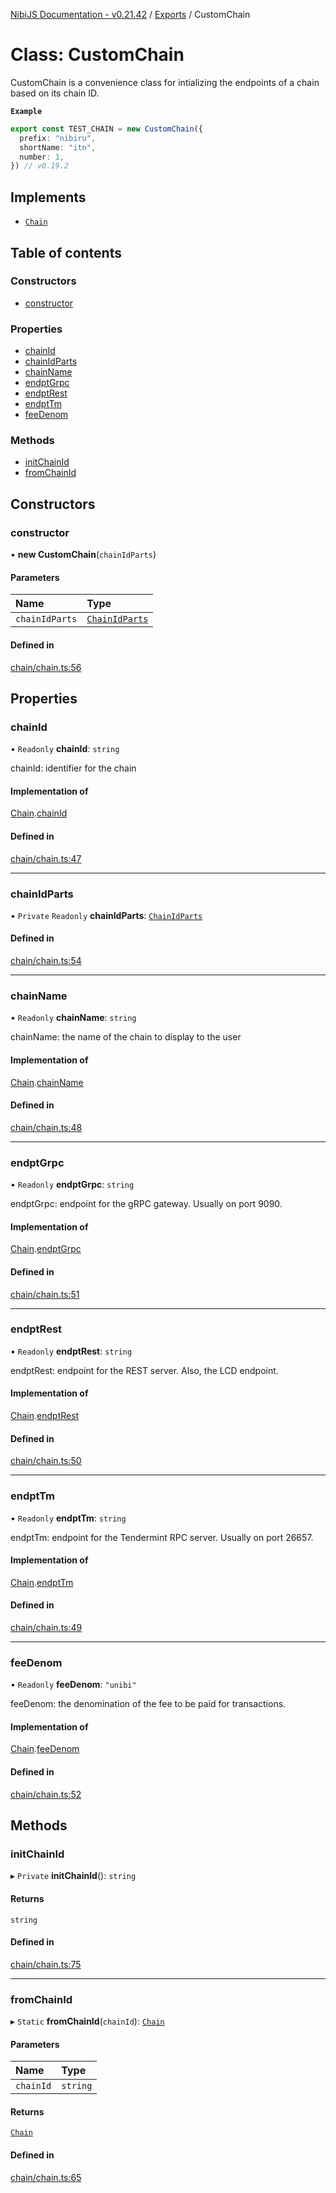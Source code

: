[NibiJS Documentation - v0.21.42](../intro.md) / [Exports](../modules.md) / CustomChain

# Class: CustomChain

CustomChain is a convenience class for intializing the endpoints of a chain
based on its chain ID.

**`Example`**

```ts
export const TEST_CHAIN = new CustomChain({
  prefix: "nibiru",
  shortName: "itn",
  number: 1,
}) // v0.19.2
```

## Implements

- [`Chain`](../interfaces/Chain.md)

## Table of contents

### Constructors

- [constructor](CustomChain.md#constructor)

### Properties

- [chainId](CustomChain.md#chainid)
- [chainIdParts](CustomChain.md#chainidparts)
- [chainName](CustomChain.md#chainname)
- [endptGrpc](CustomChain.md#endptgrpc)
- [endptRest](CustomChain.md#endptrest)
- [endptTm](CustomChain.md#endpttm)
- [feeDenom](CustomChain.md#feedenom)

### Methods

- [initChainId](CustomChain.md#initchainid)
- [fromChainId](CustomChain.md#fromchainid)

## Constructors

### constructor

• **new CustomChain**(`chainIdParts`)

#### Parameters

| Name | Type |
| :------ | :------ |
| `chainIdParts` | [`ChainIdParts`](../interfaces/ChainIdParts.md) |

#### Defined in

[chain/chain.ts:56](https://github.com/NibiruChain/ts-sdk/blob/8fe02e0/packages/nibijs/src/chain/chain.ts#L56)

## Properties

### chainId

• `Readonly` **chainId**: `string`

chainId: identifier for the chain

#### Implementation of

[Chain](../interfaces/Chain.md).[chainId](../interfaces/Chain.md#chainid)

#### Defined in

[chain/chain.ts:47](https://github.com/NibiruChain/ts-sdk/blob/8fe02e0/packages/nibijs/src/chain/chain.ts#L47)

___

### chainIdParts

• `Private` `Readonly` **chainIdParts**: [`ChainIdParts`](../interfaces/ChainIdParts.md)

#### Defined in

[chain/chain.ts:54](https://github.com/NibiruChain/ts-sdk/blob/8fe02e0/packages/nibijs/src/chain/chain.ts#L54)

___

### chainName

• `Readonly` **chainName**: `string`

chainName: the name of the chain to display to the user

#### Implementation of

[Chain](../interfaces/Chain.md).[chainName](../interfaces/Chain.md#chainname)

#### Defined in

[chain/chain.ts:48](https://github.com/NibiruChain/ts-sdk/blob/8fe02e0/packages/nibijs/src/chain/chain.ts#L48)

___

### endptGrpc

• `Readonly` **endptGrpc**: `string`

endptGrpc: endpoint for the gRPC gateway. Usually on port 9090.

#### Implementation of

[Chain](../interfaces/Chain.md).[endptGrpc](../interfaces/Chain.md#endptgrpc)

#### Defined in

[chain/chain.ts:51](https://github.com/NibiruChain/ts-sdk/blob/8fe02e0/packages/nibijs/src/chain/chain.ts#L51)

___

### endptRest

• `Readonly` **endptRest**: `string`

endptRest: endpoint for the REST server. Also, the LCD endpoint.

#### Implementation of

[Chain](../interfaces/Chain.md).[endptRest](../interfaces/Chain.md#endptrest)

#### Defined in

[chain/chain.ts:50](https://github.com/NibiruChain/ts-sdk/blob/8fe02e0/packages/nibijs/src/chain/chain.ts#L50)

___

### endptTm

• `Readonly` **endptTm**: `string`

endptTm: endpoint for the Tendermint RPC server. Usually on port 26657.

#### Implementation of

[Chain](../interfaces/Chain.md).[endptTm](../interfaces/Chain.md#endpttm)

#### Defined in

[chain/chain.ts:49](https://github.com/NibiruChain/ts-sdk/blob/8fe02e0/packages/nibijs/src/chain/chain.ts#L49)

___

### feeDenom

• `Readonly` **feeDenom**: ``"unibi"``

feeDenom: the denomination of the fee to be paid for transactions.

#### Implementation of

[Chain](../interfaces/Chain.md).[feeDenom](../interfaces/Chain.md#feedenom)

#### Defined in

[chain/chain.ts:52](https://github.com/NibiruChain/ts-sdk/blob/8fe02e0/packages/nibijs/src/chain/chain.ts#L52)

## Methods

### initChainId

▸ `Private` **initChainId**(): `string`

#### Returns

`string`

#### Defined in

[chain/chain.ts:75](https://github.com/NibiruChain/ts-sdk/blob/8fe02e0/packages/nibijs/src/chain/chain.ts#L75)

___

### fromChainId

▸ `Static` **fromChainId**(`chainId`): [`Chain`](../interfaces/Chain.md)

#### Parameters

| Name | Type |
| :------ | :------ |
| `chainId` | `string` |

#### Returns

[`Chain`](../interfaces/Chain.md)

#### Defined in

[chain/chain.ts:65](https://github.com/NibiruChain/ts-sdk/blob/8fe02e0/packages/nibijs/src/chain/chain.ts#L65)
